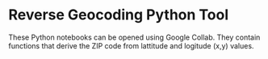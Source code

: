 # Reverse Geocoding Python Tool

These Python notebooks can be opened using Google Collab. They contain functions that derive the ZIP code from lattitude and logitude (x,y) values.
